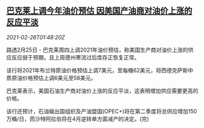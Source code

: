 <!--1614306195000-->
[巴克莱上调今年油价预估 因美国产油商对油价上涨的反应平淡](https://cn.reuters.com/article/barclays-oil-forecast-0226-idCNKBS2AQ05W)
------

<div><i>2021-02-26T01:48:20Z</i></div><p>路透2月25日 - 巴克莱周四上调2021年油价预估，称美国生产商对油价上涨的供应反应弱于预期，且上周德州寒流过后库存正恢复正常。</p><p>该行将2021年布兰特原油价格预估上调7美元，至每桶62美元，将西德克萨斯中质原油价格预估上调6美元至58美元。</p><p>巴克莱表示，美国石油生产商对油价上涨的反应平淡，这表明增加供应需要更高的价格。</p><p>该行还预计，石油输出国组织及产油盟国(OPEC+)将在第二季度将总供应增加150万桶/日，而沙特阿拉伯将在4月逆转单方面减产的决定。(完)</p>
